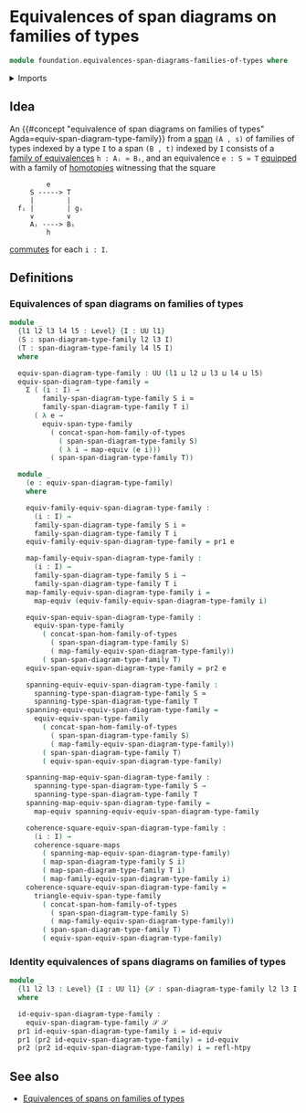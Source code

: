# Equivalences of span diagrams on families of types

```agda
module foundation.equivalences-span-diagrams-families-of-types where
```

<details><summary>Imports</summary>

```agda
open import foundation.commuting-squares-of-maps
open import foundation.dependent-pair-types
open import foundation.equivalences
open import foundation.equivalences-spans-families-of-types
open import foundation.homotopies
open import foundation.operations-spans-families-of-types
open import foundation.span-diagrams-families-of-types
open import foundation.universe-levels
```

</details>

## Idea

An
{{#concept "equivalence of span diagrams on families of types" Agda=equiv-span-diagram-type-family}}
from a [span](foundation.spans-families-of-types.md) `(A , s)` of families of
types indexed by a type `I` to a span `(B , t)` indexed by `I` consists of a
[family of equivalences](foundation-core.families-of-equivalences.md)
`h : Aᵢ ≃ Bᵢ`, and an equivalence `e : S ≃ T`
[equipped](foundation.structure.md) with a family of
[homotopies](foundation-core.homotopies.md) witnessing that the square

```text
         e
     S -----> T
     |        |
  fᵢ |        | gᵢ
     ∨        ∨
     Aᵢ ----> Bᵢ
         h
```

[commutes](foundation-core.commuting-squares-of-maps.md) for each `i : I`.

## Definitions

### Equivalences of span diagrams on families of types

```agda
module _
  {l1 l2 l3 l4 l5 : Level} {I : UU l1}
  (S : span-diagram-type-family l2 l3 I)
  (T : span-diagram-type-family l4 l5 I)
  where

  equiv-span-diagram-type-family : UU (l1 ⊔ l2 ⊔ l3 ⊔ l4 ⊔ l5)
  equiv-span-diagram-type-family =
    Σ ( (i : I) →
        family-span-diagram-type-family S i ≃
        family-span-diagram-type-family T i)
      ( λ e →
        equiv-span-type-family
          ( concat-span-hom-family-of-types
            ( span-span-diagram-type-family S)
            ( λ i → map-equiv (e i)))
          ( span-span-diagram-type-family T))

  module _
    (e : equiv-span-diagram-type-family)
    where

    equiv-family-equiv-span-diagram-type-family :
      (i : I) →
      family-span-diagram-type-family S i ≃
      family-span-diagram-type-family T i
    equiv-family-equiv-span-diagram-type-family = pr1 e

    map-family-equiv-span-diagram-type-family :
      (i : I) →
      family-span-diagram-type-family S i →
      family-span-diagram-type-family T i
    map-family-equiv-span-diagram-type-family i =
      map-equiv (equiv-family-equiv-span-diagram-type-family i)

    equiv-span-equiv-span-diagram-type-family :
      equiv-span-type-family
        ( concat-span-hom-family-of-types
          ( span-span-diagram-type-family S)
          ( map-family-equiv-span-diagram-type-family))
        ( span-span-diagram-type-family T)
    equiv-span-equiv-span-diagram-type-family = pr2 e

    spanning-equiv-equiv-span-diagram-type-family :
      spanning-type-span-diagram-type-family S ≃
      spanning-type-span-diagram-type-family T
    spanning-equiv-equiv-span-diagram-type-family =
      equiv-equiv-span-type-family
        ( concat-span-hom-family-of-types
          ( span-span-diagram-type-family S)
          ( map-family-equiv-span-diagram-type-family))
        ( span-span-diagram-type-family T)
        ( equiv-span-equiv-span-diagram-type-family)

    spanning-map-equiv-span-diagram-type-family :
      spanning-type-span-diagram-type-family S →
      spanning-type-span-diagram-type-family T
    spanning-map-equiv-span-diagram-type-family =
      map-equiv spanning-equiv-equiv-span-diagram-type-family

    coherence-square-equiv-span-diagram-type-family :
      (i : I) →
      coherence-square-maps
        ( spanning-map-equiv-span-diagram-type-family)
        ( map-span-diagram-type-family S i)
        ( map-span-diagram-type-family T i)
        ( map-family-equiv-span-diagram-type-family i)
    coherence-square-equiv-span-diagram-type-family =
      triangle-equiv-span-type-family
        ( concat-span-hom-family-of-types
          ( span-span-diagram-type-family S)
          ( map-family-equiv-span-diagram-type-family))
        ( span-span-diagram-type-family T)
        ( equiv-span-equiv-span-diagram-type-family)
```

### Identity equivalences of spans diagrams on families of types

```agda
module _
  {l1 l2 l3 : Level} {I : UU l1} {𝒮 : span-diagram-type-family l2 l3 I}
  where

  id-equiv-span-diagram-type-family :
    equiv-span-diagram-type-family 𝒮 𝒮
  pr1 id-equiv-span-diagram-type-family i = id-equiv
  pr1 (pr2 id-equiv-span-diagram-type-family) = id-equiv
  pr2 (pr2 id-equiv-span-diagram-type-family) i = refl-htpy
```

## See also

- [Equivalences of spans on families of types](foundation.equivalences-spans-families-of-types.md)
